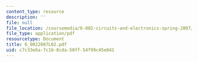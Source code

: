 ```yaml
---
content_type: resource
description: ''
file: null
file_location: /coursemedia/6-002-circuits-and-electronics-spring-2007/c7c33e6a7c168cda50ff54f99c45e041_6_0022007L02.pdf
file_type: application/pdf
resourcetype: Document
title: 6_0022007L02.pdf
uid: c7c33e6a-7c16-8cda-50ff-54f99c45e041
---
```

